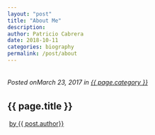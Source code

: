```yaml
---
layout: "post"
title: "About Me"
description:
author: Patricio Cabrera
date: 2018-10-11
categories: biography
permalink: /post/about
---
```


<section class="page-title parallax-section">
<div class="row-parallax-bg">
	<div class="parallax-wrapper">
	<div class="parallax-bg">
		<img src="images/bg-image-54.jpg" alt="">
	</div>
	</div>
	<div class="parallax-overlay"></div>
</div>
<div class="centrize">
	<div class="v-center">
	<div class="container">
		<div class="single-post-info">
		<h6>
		<span>
		<i class="hc-clock"></i>Posted on</span><span class="post-time">March 23, 2017</span>
		<span>in <a href="#">{{ page.category }}</a></span>
		</h6>
		<div class="title text-center">
			<h1>{{ page.title }}</h1>
		</div>
		<div class="post-author">
			<img src="images/testimonial-2.jpg" alt="">
			<a href="#"> by {{ post.author}}</a>
		</div>
		</div>
	</div>
	</div>
</div>
</section>